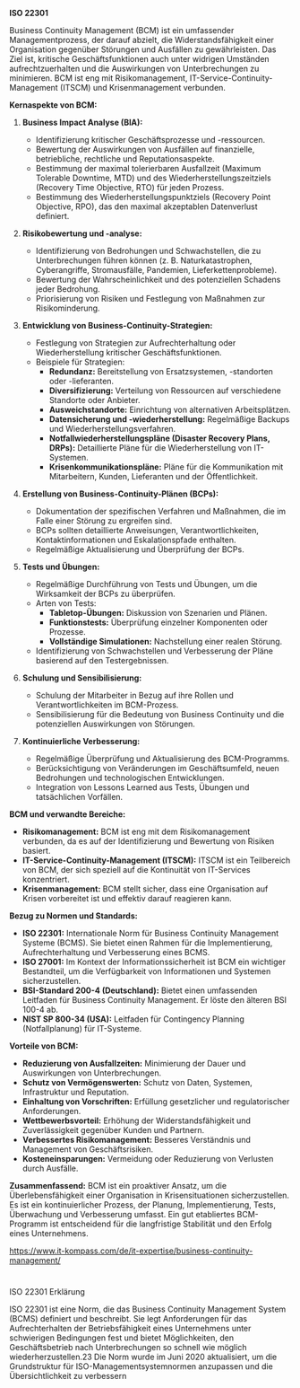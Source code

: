 **ISO 22301**

Business Continuity Management (BCM) ist ein umfassender Managementprozess, der darauf abzielt, die Widerstandsfähigkeit einer Organisation gegenüber Störungen und Ausfällen zu gewährleisten. Das Ziel ist, kritische Geschäftsfunktionen auch unter widrigen Umständen aufrechtzuerhalten und die Auswirkungen von Unterbrechungen zu minimieren. BCM ist eng mit Risikomanagement, IT-Service-Continuity-Management (ITSCM) und Krisenmanagement verbunden.

**Kernaspekte von BCM:**

1. **Business Impact Analyse (BIA):**
    
    - Identifizierung kritischer Geschäftsprozesse und -ressourcen.
    - Bewertung der Auswirkungen von Ausfällen auf finanzielle, betriebliche, rechtliche und Reputationsaspekte.
    - Bestimmung der maximal tolerierbaren Ausfallzeit (Maximum Tolerable Downtime, MTD) und des Wiederherstellungszeitziels (Recovery Time Objective, RTO) für jeden Prozess.
    - Bestimmung des Wiederherstellungspunktziels (Recovery Point Objective, RPO), das den maximal akzeptablen Datenverlust definiert.
2. **Risikobewertung und -analyse:**
    
    - Identifizierung von Bedrohungen und Schwachstellen, die zu Unterbrechungen führen können (z. B. Naturkatastrophen, Cyberangriffe, Stromausfälle, Pandemien, Lieferkettenprobleme).
    - Bewertung der Wahrscheinlichkeit und des potenziellen Schadens jeder Bedrohung.
    - Priorisierung von Risiken und Festlegung von Maßnahmen zur Risikominderung.
3. **Entwicklung von Business-Continuity-Strategien:**
    
    - Festlegung von Strategien zur Aufrechterhaltung oder Wiederherstellung kritischer Geschäftsfunktionen.
    - Beispiele für Strategien:
        - **Redundanz:** Bereitstellung von Ersatzsystemen, -standorten oder -lieferanten.
        - **Diversifizierung:** Verteilung von Ressourcen auf verschiedene Standorte oder Anbieter.
        - **Ausweichstandorte:** Einrichtung von alternativen Arbeitsplätzen.
        - **Datensicherung und -wiederherstellung:** Regelmäßige Backups und Wiederherstellungsverfahren.
        - **Notfallwiederherstellungspläne (Disaster Recovery Plans, DRPs):** Detaillierte Pläne für die Wiederherstellung von IT-Systemen.
        - **Krisenkommunikationspläne:** Pläne für die Kommunikation mit Mitarbeitern, Kunden, Lieferanten und der Öffentlichkeit.
4. **Erstellung von Business-Continuity-Plänen (BCPs):**
    
    - Dokumentation der spezifischen Verfahren und Maßnahmen, die im Falle einer Störung zu ergreifen sind.
    - BCPs sollten detaillierte Anweisungen, Verantwortlichkeiten, Kontaktinformationen und Eskalationspfade enthalten.
    - Regelmäßige Aktualisierung und Überprüfung der BCPs.
5. **Tests und Übungen:**
    
    - Regelmäßige Durchführung von Tests und Übungen, um die Wirksamkeit der BCPs zu überprüfen.
    - Arten von Tests:
        - **Tabletop-Übungen:** Diskussion von Szenarien und Plänen.
        - **Funktionstests:** Überprüfung einzelner Komponenten oder Prozesse.
        - **Vollständige Simulationen:** Nachstellung einer realen Störung.
    - Identifizierung von Schwachstellen und Verbesserung der Pläne basierend auf den Testergebnissen.
6. **Schulung und Sensibilisierung:**
    
    - Schulung der Mitarbeiter in Bezug auf ihre Rollen und Verantwortlichkeiten im BCM-Prozess.
    - Sensibilisierung für die Bedeutung von Business Continuity und die potenziellen Auswirkungen von Störungen.
7. **Kontinuierliche Verbesserung:**
    
    - Regelmäßige Überprüfung und Aktualisierung des BCM-Programms.
    - Berücksichtigung von Veränderungen im Geschäftsumfeld, neuen Bedrohungen und technologischen Entwicklungen.
    - Integration von Lessons Learned aus Tests, Übungen und tatsächlichen Vorfällen.

**BCM und verwandte Bereiche:**

- **Risikomanagement:** BCM ist eng mit dem Risikomanagement verbunden, da es auf der Identifizierung und Bewertung von Risiken basiert.
- **IT-Service-Continuity-Management (ITSCM):** ITSCM ist ein Teilbereich von BCM, der sich speziell auf die Kontinuität von IT-Services konzentriert.
- **Krisenmanagement:** BCM stellt sicher, dass eine Organisation auf Krisen vorbereitet ist und effektiv darauf reagieren kann.

**Bezug zu Normen und Standards:**

- **ISO 22301:** Internationale Norm für Business Continuity Management Systeme (BCMS). Sie bietet einen Rahmen für die Implementierung, Aufrechterhaltung und Verbesserung eines BCMS.
- **ISO 27001:** Im Kontext der Informationssicherheit ist BCM ein wichtiger Bestandteil, um die Verfügbarkeit von Informationen und Systemen sicherzustellen.
- **BSI-Standard 200-4 (Deutschland):** Bietet einen umfassenden Leitfaden für Business Continuity Management. Er löste den älteren BSI 100-4 ab.
- **NIST SP 800-34 (USA):** Leitfaden für Contingency Planning (Notfallplanung) für IT-Systeme.

**Vorteile von BCM:**

- **Reduzierung von Ausfallzeiten:** Minimierung der Dauer und Auswirkungen von Unterbrechungen.
- **Schutz von Vermögenswerten:** Schutz von Daten, Systemen, Infrastruktur und Reputation.
- **Einhaltung von Vorschriften:** Erfüllung gesetzlicher und regulatorischer Anforderungen.
- **Wettbewerbsvorteil:** Erhöhung der Widerstandsfähigkeit und Zuverlässigkeit gegenüber Kunden und Partnern.
- **Verbessertes Risikomanagement:** Besseres Verständnis und Management von Geschäftsrisiken.
- **Kosteneinsparungen:** Vermeidung oder Reduzierung von Verlusten durch Ausfälle.

**Zusammenfassend:** BCM ist ein proaktiver Ansatz, um die Überlebensfähigkeit einer Organisation in Krisensituationen sicherzustellen. Es ist ein kontinuierlicher Prozess, der Planung, Implementierung, Tests, Überwachung und Verbesserung umfasst. Ein gut etabliertes BCM-Programm ist entscheidend für die langfristige Stabilität und den Erfolg eines Unternehmens.

https://www.it-kompass.com/de/it-expertise/business-continuity-management/




# 

ISO 22301 Erklärung

ISO 22301 ist eine Norm, die das Business Continuity Management System (BCMS) definiert und beschreibt. Sie legt Anforderungen für das Aufrechterhalten der Betriebsfähigkeit eines Unternehmens unter schwierigen Bedingungen fest und bietet Möglichkeiten, den Geschäftsbetrieb nach Unterbrechungen so schnell wie möglich wiederherzustellen.23 Die Norm wurde im Juni 2020 aktualisiert, um die Grundstruktur für ISO-Managementsystemnormen anzupassen und die Übersichtlichkeit zu verbessern


